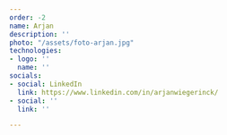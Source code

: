 ```yaml
---
order: -2
name: Arjan
description: ''
photo: "/assets/foto-arjan.jpg"
technologies:
- logo: ''
  name: ''
socials:
- social: LinkedIn
  link: https://www.linkedin.com/in/arjanwiegerinck/
- social: ''
  link: ''

---
```

